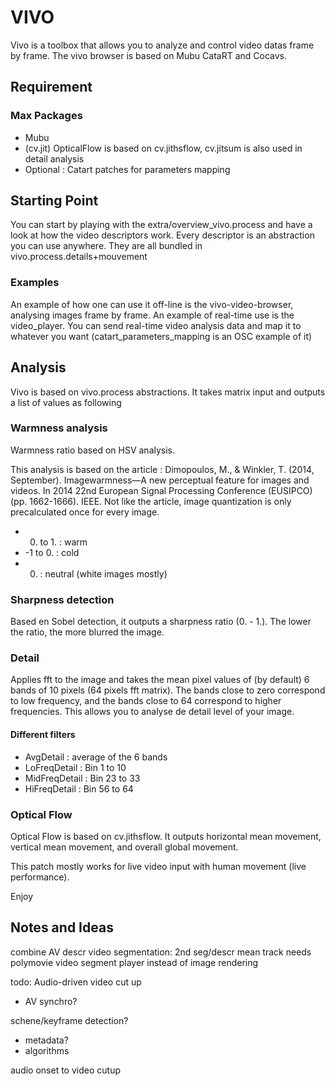 # VIVO 
Vivo is a toolbox that allows you to analyze and control video datas frame by frame.
The vivo browser is based on Mubu CataRT and Cocavs.

## Requirement
### Max Packages 
* Mubu
* (cv.jit) OpticalFlow is based on cv.jithsflow, cv.jitsum is also used in detail analysis
* Optional : Catart patches for parameters mapping

## Starting Point
You can start by playing with the extra/overview_vivo.process and have a look at how the video descriptors work. 
Every descriptor is an abstraction you can use anywhere.
They are all bundled in vivo.process.details+mouvement
### Examples
An example of how one can use it off-line is the vivo-video-browser, analysing images frame by frame.
An example of real-time use is the video_player. You can send real-time video analysis data and map it to whatever you want (catart_parameters_mapping is an OSC example of it)

## Analysis 
Vivo is based on vivo.process abstractions. It takes matrix input and outputs a list of values as following 

### Warmness analysis 
Warmness ratio based on HSV analysis. 

This analysis is based on the article : Dimopoulos, M., & Winkler, T. (2014, September). Imagewarmness—A new perceptual feature for images and videos. In 2014 22nd European Signal Processing Conference (EUSIPCO) (pp. 1662-1666). IEEE.
Not like the article, image quantization is only precalculated once for every image.
* 0. to 1. : warm
* -1 to 0. : cold
* 0. : neutral (white images mostly)


### Sharpness detection
Based en Sobel detection, it outputs a sharpness ratio (0. - 1.). The lower the ratio, the more blurred the image.

### Detail
Applies fft to the image and takes the mean pixel values of (by default) 6 bands of 10 pixels (64 pixels fft matrix). The bands close to zero correspond to low frequency, and the bands close to 64 correspond to higher frequencies.
This allows you to analyse de detail level of your image. 

#### Different filters

* AvgDetail : average of the 6 bands
* LoFreqDetail : Bin 1 to 10
* MidFreqDetail : Bin 23 to 33
* HiFreqDetail : Bin 56 to 64
 


### Optical Flow
Optical Flow is based on cv.jithsflow. It outputs horizontal mean movement, vertical mean movement, and overall global movement.

This patch mostly works for live video input with human movement (live performance).

Enjoy



## Notes and Ideas
combine AV descr
video segmentation: 2nd seg/descr mean track
needs polymovie video segment player instead of image rendering

todo: Audio-driven video cut up
- AV synchro?

schene/keyframe detection?
- metadata?
- algorithms

audio onset to video cutup

